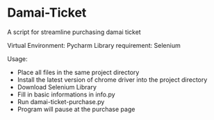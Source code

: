 # Damai-Ticket
A script for streamline purchasing damai ticket

Virtual Environment: Pycharm
Library requirement: Selenium

Usage:
 - Place all files in the same project directory
 - Install the latest version of chrome driver into the project directory
 - Download Selenium Library
 - Fill in basic informations in info.py
 - Run damai-ticket-purchase.py
 - Program will pause at the purchase page
